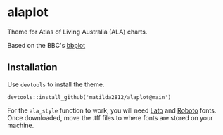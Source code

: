 # alaplot
Theme for Atlas of Living Australia (ALA) charts.

Based on the BBC's [bbplot](https://github.com/bbc/bbplot)

## Installation

Use `devtools` to install the theme. 
```
devtools::install_github('matilda2812/alaplot@main')
```

For the `ala_style` function to work, you will need [Lato](https://fonts.google.com/specimen/Lato) and [Roboto](https://fonts.google.com/specimen/Roboto) fonts. Once downloaded, move the .tff files to where fonts are stored on your machine.
